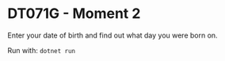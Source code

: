 # DT071G - Moment 2

Enter your date of birth and find out what day you were born on.

Run with:
```dotnet run```